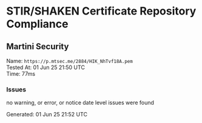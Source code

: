 # STIR/SHAKEN Certificate Repository Compliance

## Martini Security

Name: `https://p.mtsec.me/2884/HIK_NhTvf18A.pem`\
Tested At: 01 Jun 25 21:50 UTC\
Time: 77ms

### Issues

no warning, or error, or notice date level issues were found

Generated: 01 Jun 25 21:52 UTC